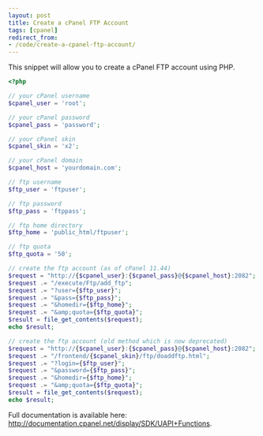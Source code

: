 ```yaml
---
layout: post
title: Create a cPanel FTP Account
tags: [cpanel]
redirect_from:
- /code/create-a-cpanel-ftp-account/
---
```


This snippet will allow you to create a cPanel FTP account using PHP.

<!--break-->

```php
<?php

// your cPanel username
$cpanel_user = 'root';

// your cPanel password
$cpanel_pass = 'password';

// your cPanel skin
$cpanel_skin = 'x2';

// your cPanel domain
$cpanel_host = 'yourdomain.com';

// ftp username
$ftp_user = 'ftpuser';

// ftp password
$ftp_pass = 'ftppass';

// ftp home directory
$ftp_home = 'public_html/ftpuser';

// ftp quota
$ftp_quota = '50';

// create the ftp account (as of cPanel 11.44)
$request = "http://{$cpanel_user}:{$cpanel_pass}@{$cpanel_host}:2082";
$request .= "/execute/Ftp/add_ftp";
$request .= "?user={$ftp_user}";
$request .= "&pass={$ftp_pass}";
$request .= "&homedir={$ftp_home}";
$request .= "&amp;quota={$ftp_quota}";
$result = file_get_contents($request);
echo $result;

// create the ftp account (old method which is now deprecated)
$request = "http://{$cpanel_user}:{$cpanel_pass}@{$cpanel_host}:2082";
$request .= "/frontend/{$cpanel_skin}/ftp/doaddftp.html";
$request .= "?login={$ftp_user}";
$request .= "&password={$ftp_pass}";
$request .= "&homedir={$ftp_home}";
$request .= "&amp;quota={$ftp_quota}";
$result = file_get_contents($request);
echo $result;
```

Full documentation is available here: <a href="http://documentation.cpanel.net/display/SDK/UAPI+Functions">http://documentation.cpanel.net/display/SDK/UAPI+Functions</a>.

